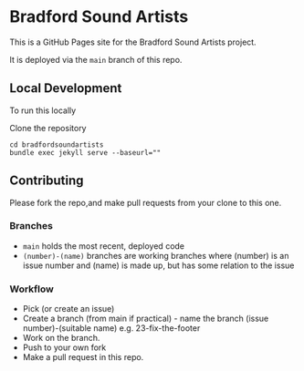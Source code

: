 # Bradford Sound Artists

This is a GitHub Pages site for the Bradford Sound Artists project.

It is deployed via the `main` branch of this repo.

## Local Development
To run this locally

Clone the repository
 
	cd bradfordsoundartists
	bundle exec jekyll serve --baseurl=""
	
## Contributing

Please fork the repo,and make pull requests from your clone to this one.

### Branches

- `main` holds the most recent, deployed code
- `(number)-(name)` branches are working branches where (number) is an issue number and (name) is made up, but has some relation to the issue

### Workflow

* Pick (or create an issue)
* Create a branch (from main if practical) - name the branch (issue number)-(suitable name) e.g. 23-fix-the-footer
* Work on the branch. 
* Push to your own fork
* Make a pull request in this repo.
